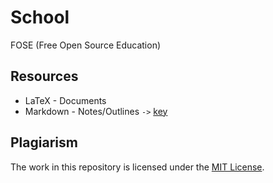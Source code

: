 School
======
FOSE (Free Open Source Education)

Resources
---------

* LaTeX - Documents
* Markdown - Notes/Outlines `->` [key](key.md)

Plagiarism
----------
The work in this repository is licensed under the [MIT License](LICENSE).
